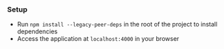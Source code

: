 ### Setup

- Run `npm install --legacy-peer-deps` in the root of the project to install dependencies
- Access the application at `localhost:4000` in your browser
